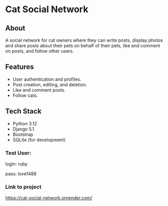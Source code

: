 # Cat Social Network

## About
A social network for cat owners where they can write posts, display photos and share posts about their pets on behalf of their pets, like and comment on posts, and follow other users.

## Features
- User authentication and profiles.
- Post creation, editing, and deletion.
- Like and comment posts.
- Follow cats.

## Tech Stack
- Python 3.12
- Django 5.1
- Bootstrap
- SQLite (for development)


### Test User:
login: ruby

pass: love1488

### Link to project
https://cat-social-network.onrender.com/
